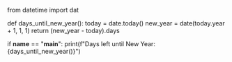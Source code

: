 from datetime import dat

def days_until_new_year():
    today = date.today()
    new_year = date(today.year + 1, 1, 1)
    return (new_year - today).days

if __name__ == "__main__":
    print(f"Days left until New Year: {days_until_new_year()}")

